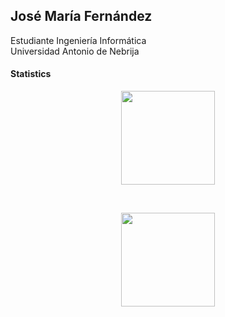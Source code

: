 ## José María Fernández   
Estudiante Ingeniería Informática  
Universidad Antonio de Nebrija

#### Statistics

<p align=center>
  <img height=150 align="center" src="https://github-readme-stats.vercel.app/api/top-langs/?username=Josojmf&layout=compact&theme=tokyonight">
</p>
</br>
<p align=center>
    <img height=150 align="center" src="https://github-readme-stats.vercel.app/api/top-langs/?username=Josojmf&layout=compact&theme=tokyonight">
</p>
